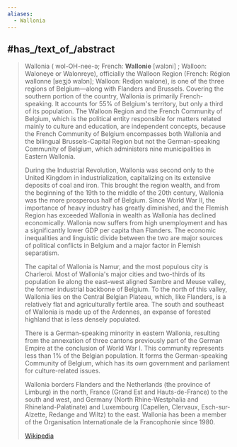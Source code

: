 ```yaml
---
aliases:
  - Wallonia
---
```


## #has_/text_of_/abstract 

> Wallonia ( wol-OH-nee-ə; French: **Wallonie** [walɔni] ; Walloon: Waloneye or Walonreye), officially the Walloon Region (French: Région wallonne [ʁeʒjɔ̃ walɔn]; Walloon: Redjon walone), is one of the three regions of Belgium—along with Flanders and Brussels. Covering the southern portion of the country, Wallonia is primarily French-speaking. It accounts for 55% of Belgium's territory, but only a third of its population. The Walloon Region and the French Community of Belgium, which is the political entity responsible for matters related mainly to culture and education, are independent concepts, because the French Community of Belgium encompasses both Wallonia and the bilingual Brussels-Capital Region but not the German-speaking Community of Belgium, which administers nine municipalities in Eastern Wallonia.
>
> During the Industrial Revolution, Wallonia was second only to the United Kingdom in industrialization, capitalizing on its extensive deposits of coal and iron. This brought the region wealth, and from the beginning of the 19th to the middle of the 20th century, Wallonia was the more prosperous half of Belgium. Since World War II, the importance of heavy industry has greatly diminished, and the Flemish Region has exceeded Wallonia in wealth as Wallonia has declined economically. Wallonia now suffers from high unemployment and has a significantly lower GDP per capita than Flanders. The economic inequalities and linguistic divide between the two are major sources of political conflicts in Belgium and a major factor in Flemish separatism.
>
> The capital of Wallonia is Namur, and the most populous city is Charleroi. Most of Wallonia's major cities and two-thirds of its population lie along the east–west aligned Sambre and Meuse valley, the former industrial backbone of Belgium. To the north of this valley, Wallonia lies on the Central Belgian Plateau, which, like Flanders, is a relatively flat and agriculturally fertile area. The south and southeast of Wallonia is made up of the Ardennes, an expanse of forested highland that is less densely populated.
>
> There is a German-speaking minority in eastern Wallonia, resulting from the annexation of three cantons previously part of the German Empire at the conclusion of World War I. This community represents less than 1% of the Belgian population. It forms the German-speaking Community of Belgium, which has its own government and parliament for culture-related issues.
>
> Wallonia borders Flanders and the Netherlands (the province of Limburg) in the north, France (Grand Est and Hauts-de-France) to the south and west, and Germany (North Rhine-Westphalia and Rhineland-Palatinate) and Luxembourg (Capellen, Clervaux, Esch-sur-Alzette, Redange and Wiltz) to the east. Wallonia has been a member of the Organisation Internationale de la Francophonie since 1980.
>
> [Wikipedia](https://en.wikipedia.org/wiki/Wallonia)

